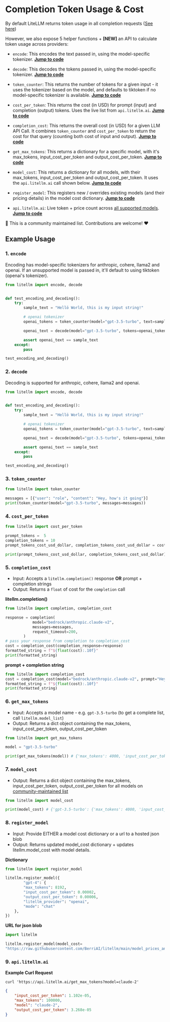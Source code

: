 # Completion Token Usage & Cost
By default LiteLLM returns token usage in all completion requests ([See here](https://litellm.readthedocs.io/en/latest/output/))

However, we also expose 5 helper functions + **[NEW]** an API to calculate token usage across providers:

- `encode`: This encodes the text passed in, using the model-specific tokenizer. [**Jump to code**](#1-encode)

- `decode`: This decodes the tokens passed in, using the model-specific tokenizer. [**Jump to code**](#2-decode)

- `token_counter`: This returns the number of tokens for a given input - it uses the tokenizer based on the model, and defaults to tiktoken if no model-specific tokenizer is available. [**Jump to code**](#3-token_counter)

- `cost_per_token`: This returns the cost (in USD) for prompt (input) and completion (output) tokens. Uses the live list from `api.litellm.ai`. [**Jump to code**](#4-cost_per_token)

- `completion_cost`: This returns the overall cost (in USD) for a given LLM API Call. It combines `token_counter` and `cost_per_token` to return the cost for that query (counting both cost of input and output). [**Jump to code**](#5-completion_cost)

- `get_max_tokens`: This returns a dictionary for a specific model, with it's max_tokens, input_cost_per_token and output_cost_per_token. [**Jump to code**](#6-get_max_tokens)

- `model_cost`: This returns a dictionary for all models, with their max_tokens, input_cost_per_token and output_cost_per_token. It uses the `api.litellm.ai` call shown below. [**Jump to code**](#7-model_cost)

- `register_model`: This registers new / overrides existing models (and their pricing details) in the model cost dictionary. [**Jump to code**](#8-register_model)

- `api.litellm.ai`: Live token + price count across [all supported models](https://github.com/BerriAI/litellm/blob/main/model_prices_and_context_window.json). [**Jump to code**](#9-apilitellmai)

📣 This is a community maintained list. Contributions are welcome! ❤️

## Example Usage 

### 1. `encode`
Encoding has model-specific tokenizers for anthropic, cohere, llama2 and openai. If an unsupported model is passed in, it'll default to using tiktoken (openai's tokenizer).

```python
from litellm import encode, decode


def test_encoding_and_decoding():
    try: 
        sample_text = "Hellö World, this is my input string!"

        # openai tokenizer 
        openai_tokens = token_counter(model="gpt-3.5-turbo", text=sample_text)

        openai_text = decode(model="gpt-3.5-turbo", tokens=openai_tokens)

        assert openai_text == sample_text
    except: 
        pass

test_encoding_and_decoding()
```

### 2. `decode`

Decoding is supported for anthropic, cohere, llama2 and openai.

```python
from litellm import encode, decode


def test_encoding_and_decoding():
    try: 
        sample_text = "Hellö World, this is my input string!"

        # openai tokenizer 
        openai_tokens = token_counter(model="gpt-3.5-turbo", text=sample_text)

        openai_text = decode(model="gpt-3.5-turbo", tokens=openai_tokens)

        assert openai_text == sample_text
    except: 
        pass

test_encoding_and_decoding()
```

### 3. `token_counter`

```python
from litellm import token_counter

messages = [{"user": "role", "content": "Hey, how's it going"}]
print(token_counter(model="gpt-3.5-turbo", messages=messages))
```

### 4. `cost_per_token`

```python
from litellm import cost_per_token

prompt_tokens =  5
completion_tokens = 10
prompt_tokens_cost_usd_dollar, completion_tokens_cost_usd_dollar = cost_per_token(model="gpt-3.5-turbo", prompt_tokens=prompt_tokens, completion_tokens=completion_tokens))

print(prompt_tokens_cost_usd_dollar, completion_tokens_cost_usd_dollar)
```

### 5. `completion_cost`

* Input: Accepts a `litellm.completion()` response **OR** prompt + completion strings
* Output: Returns a `float` of cost for the `completion` call 

**litellm.completion()**
```python
from litellm import completion, completion_cost

response = completion(
            model="bedrock/anthropic.claude-v2",
            messages=messages,
            request_timeout=200,
        )
# pass your response from completion to completion_cost
cost = completion_cost(completion_response=response)
formatted_string = f"${float(cost):.10f}"
print(formatted_string)
```

**prompt + completion string**
```python
from litellm import completion_cost
cost = completion_cost(model="bedrock/anthropic.claude-v2", prompt="Hey!", completion="How's it going?")
formatted_string = f"${float(cost):.10f}"
print(formatted_string)
```
### 6. `get_max_tokens`

* Input: Accepts a model name - e.g. `gpt-3.5-turbo` (to get a complete list, call `litellm.model_list`)
* Output: Returns a dict object containing the max_tokens, input_cost_per_token, output_cost_per_token

```python 
from litellm import get_max_tokens 

model = "gpt-3.5-turbo"

print(get_max_tokens(model)) # {'max_tokens': 4000, 'input_cost_per_token': 1.5e-06, 'output_cost_per_token': 2e-06}
```

### 7. `model_cost`

* Output: Returns a dict object containing the max_tokens, input_cost_per_token, output_cost_per_token for all models on [community-maintained list](https://github.com/BerriAI/litellm/blob/main/model_prices_and_context_window.json)

```python 
from litellm import model_cost 

print(model_cost) # {'gpt-3.5-turbo': {'max_tokens': 4000, 'input_cost_per_token': 1.5e-06, 'output_cost_per_token': 2e-06}, ...}
```

### 8. `register_model`

* Input: Provide EITHER a model cost dictionary or a url to a hosted json blob
* Output: Returns updated model_cost dictionary + updates litellm.model_cost with model details.  

**Dictionary**
```python
from litellm import register_model

litellm.register_model({
        "gpt-4": {
        "max_tokens": 8192, 
        "input_cost_per_token": 0.00002, 
        "output_cost_per_token": 0.00006, 
        "litellm_provider": "openai", 
        "mode": "chat"
    },
})
```

**URL for json blob**
```python
import litellm

litellm.register_model(model_cost=
"https://raw.githubusercontent.com/BerriAI/litellm/main/model_prices_and_context_window.json")
```

### 9. `api.litellm.ai`

**Example Curl Request**
```shell
curl 'https://api.litellm.ai/get_max_tokens?model=claude-2'
```

```json
{
    "input_cost_per_token": 1.102e-05,
    "max_tokens": 100000,
    "model": "claude-2",
    "output_cost_per_token": 3.268e-05
}
```

